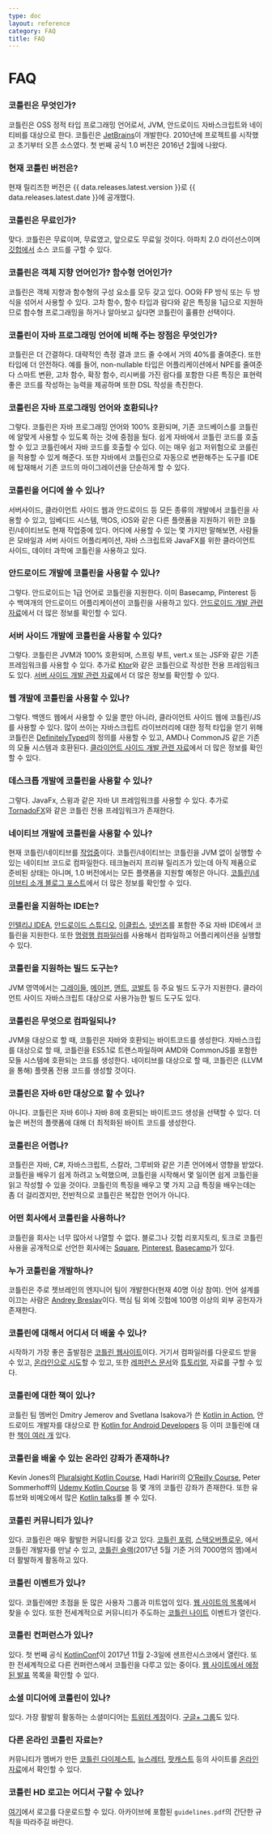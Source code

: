 ```yaml
---
type: doc
layout: reference
category: FAQ
title: FAQ
---
```


# FAQ

### 코틀린은 무엇인가?

코틀린은 OSS 정적 타입 프로그래밍 언어로서, JVM, 안드로이드 자바스크립트와 네이티비를 대상으로 한다.
코틀린은 [JetBrains](http://www.jetbrains.com)이 개발한다.
2010년에 프로젝트를 시작했고 초기부터 오픈 소스였다.
첫 번째 공식 1.0 버전은 2016년 2월에 나왔다. 

### 현재 코틀린 버전은?

현재 릴리즈한 버전은 {{ data.releases.latest.version }}로 {{ data.releases.latest.date }}에 공개했다.

### 코틀린은 무료인가?

맞다. 코틀린은 무료이며, 무료였고, 앞으로도 무료일 것이다. 아파치 2.0 라이선스이며 [깃헙에서](https://github.com/jetbrains/kotlin) 소스 코드를 구할 수 있다.

### 코틀린은 객체 지향 언어인가? 함수형 언어인가?

코틀린은 객체 지향과 함수형의 구성 요소를 모두 갖고 있다. OO와 FP 방식 또는 두 방식을 섞어서 사용할 수 있다.
고차 함수, 함수 타입과 람다와 같은 특징을 1급으로 지원하므로 함수형 프로그래밍을 하거나 알아보고 싶다면
코틀린이 훌륭한 선택이다.

### 코틀린이 자바 프로그래밍 언어에 비해 주는 장점은 무엇인가?

코틀린은 더 간결하다. 대략적인 측정 결과 코드 줄 수에서 거의 40%를 줄여준다. 또한 타입에 더 안전하다. 예를 들어, non-nullable 타입은 어플리케이션에서
NPE를 줄여준다 스마트 변환, 고차 함수, 확장 함수, 리시버를 가진 람다를 포함한 다른 특징은
표현력 좋은 코드를 작성하는 능력을 제공하며 또한 DSL 작성을 촉진한다.
 
### 코틀린은 자바 프로그래밍 언어와 호환되나?

그렇다. 코틀린은 자바 프로그래밍 언어와 100% 호환되며, 기존 코드베이스를 코틀린에 알맞게 사용할 수 있도록 하는 것에 중점을 뒀다.
쉽게 자바에서 코틀린 코드를 호출할 수 있고 코틀린에서 자바 코드를 호출할 수 있다.
이는 매우 쉽고 저위험으로 코를린을 적용할 수 있게 해준다. 또한 자바에서 코틀린으로 자동으로 변환해주는 도구를 IDE에 탑재해서 기존 코드의 마이그레이션을 단순하게 할 수 있다.

### 코틀린을 어디에 쓸 수 있나?

서버사이드, 클라이언트 사이드 웹과 안드로이드 등 모든 종류의 개발에서 코틀린을 사용할 수 있고,
임베디드 시스템, 맥OS, iOS와 같은 다른 플랫폼을 지원하기 위한
코틀린/네이티브도 현재 작업중에 있다. 어디에 사용할 수 있는 몇 가지만 말해보면,
사람들은 모바일과 서버 사이드 어플리케이션, 자바 스크립트와 JavaFX를 위한 클라이언트 사이드, 데이터 과학에 코틀린을 사용하고 있다.

### 안드로이드 개발에 코틀린을 사용할 수 있나?

그렇다. 안드로이드는 1급 언어로 코틀린을 지원한다. 이미 Basecamp, Pinterest 등 수 백여개의 안드로이드 어플리케이션이 코틀린을 사용하고 있다.
[안드로이드 개발 관련 자료](/docs/reference/android-overview.html)에서 더 많은 정보를 확인할 수 있다.

### 서버 사이드 개발에 코틀린을 사용할 수 있다?

그렇다. 코틀린은 JVM과 100% 호환되며, 스프링 부트, vert.x 또는 JSF와 같은 기존 프레임워크를 사용할 수 있다.
추가로 [Ktor](http://github.com/kotlin/ktor)와 같은 코틀린으로 작성한 전용 프레임워크도 있다.
[서버 사이드 개발 관련 자료](/docs/reference/server-overview.html)에서 더 많은 정보를 확인할 수 있다.

### 웹 개발에 코틀린을 사용할 수 있나?

그렇다. 백엔드 웹에서 사용할 수 있을 뿐만 아니라, 클라이언트 사이드 웹에 코틀린/JS를 사용할 수 있다. 
많이 쓰이는 자바스크립트 라이브러리에 대한 정적 타입을 얻기 위해 코틀린은 [DefinitelyTyped](http://definitelytyped.org)의 정의를 사용할 수 있고,
AMD나 CommonJS 같은 기존의 모듈 시스템과 호환된다.
[클라이언트 사이드 개발 관련 자료](/docs/reference/js-overview.html)에서 더 많은 정보를 확인할 수 있다.

### 데스크톱 개발에 코틀린을 사용할 수 있나?

그렇다. JavaFx, 스윙과 같은 자바 UI 프레임워크를 사용할 수 있다.
추가로 [TornadoFX](https://github.com/edvin/tornadofx)와 같은 코틀린 전용 프레임워크가 존재한다. 

### 네이티브 개발에 코틀린을 사용할 수 있나?

현재 코틀린/네이티브를 [작업중](https://blog.jetbrains.com/kotlin/tag/native/)이다. 코틀린/네이티브는 코틀린을 JVM 없이 실행할 수 있는 네이티브 코드로 컴파일한다.
테크놀러지 프리뷰 릴리즈가 있는데 아직 제품으로 준비된 상태는 아니며, 1.0 버전에서는 모든 플랫폼을 지원할 예정은 아니다.
[코틀린/네이브티 소개 블로그 포스트](https://blog.jetbrains.com/kotlin/2017/04/kotlinnative-tech-preview-kotlin-without-a-vm/)에서
더 많은 정보를 확인할 수 있다.

### 코틀린을 지원하는 IDE는?

[인텔리J IDEA](/docs/tutorials/getting-started.html), [안드로이드 스튜디오](/docs/tutorials/kotlin-android.html),
[이클립스](/docs/tutorials/getting-started-eclipse.html), [넷빈즈](http://plugins.netbeans.org/plugin/68590/kotlin)를 포함한 주요 자바 IDE에서 코틀린을 지원한다.
또한 [명령행 컴파일러](/docs/tutorials/command-line.html)를 사용해서 컴파일하고 어플리케이션을 실행할 수 있다.
  
### 코틀린을 지원하는 빌드 도구는?

JVM 영역에서는 [그레이들](/docs/reference/using-gradle.html), [메이븐](/docs/reference/using-maven.html), 
[앤트](/docs/reference/using-ant.html), [코발트](http://beust.com/kobalt/home/index.html) 등 주요 빌드 도구가 지원한다.
클라이언트 사이드 자바스크립트 대상으로 사용가능한 빌드 도구도 있다. 

### 코틀린은 무엇으로 컴파일되나?

JVM을 대상으로 할 때, 코틀린은 자바와 호환되는 바이트코드를 생성한다. 자바스크립를 대상으로 할 때, 코틀린을 ES5.1로 트랜스파일하며 AMD와 CommonJS를 포함한 모들 시스템에
호환되는 코드를 생성한다. 네이티브를 대상으로 할 때, 코틀린은 (LLVM을 통해) 플랫폼 전용 코드를 생성할 것이다.

### 코틀린은 자바 6만 대상으로 할 수 있나?

아니다. 코틀린은 자바 6이나 자바 8에 호환되는 바이트코드 생성을 선택할 수 있다. 더 높은 버전의 플랫폼에 대해 더 최적화된 바이트 코드를 생성한다.

### 코틀린은 어렵나?

코틀린은 자바, C#, 자바스크립트, 스칼라, 그루비와 같은 기존 언어에서 영향을 받았다. 코틀린을 배우기 쉽게 하려고 노력했으며,
코틀린을 시작해서 몇 일이면 쉽게 코틀린을 읽고 작성할 수 있을 것이다.
코틀린의 특징을 배우고 몇 가지 고급 특징을 배우는데는 좀 더 걸리겠지만, 전반적으로 코틀린은 복잡한 언어가 아니다.
 
### 어떤 회사에서 코틀린을 사용하나?
 
코틀린을 회사는 너무 많아서 나열할 수 없다. 블로그나 깃헙 리포지토리, 토크로 코틀린 사용을 공개적으로 선언한 회사에는
[Square](https://medium.com/square-corner-blog/square-open-source-loves-kotlin-c57c21710a17),
[Pinterest](https://www.youtube.com/watch?v=mDpnc45WwlI),
[Basecamp](https://m.signalvnoise.com/how-we-made-basecamp-3s-android-app-100-kotlin-35e4e1c0ef12)가 있다.
 
### 누가 코틀린을 개발하나?

코틀린은 주로 젯브레인의 엔지니어 팀이 개발한다(현재 40명 이상 참여). 언어 설계를 이끄는 사람은 [Andrey Breslav](https://twitter.com/abreslav)이다.
핵심 팀 외에 깃헙에 100명 이상의 외부 공헌자가 존재한다. 

### 코틀린에 대해서 어디서 더 배울 수 있나?

시작하기 가장 좋은 출발점은 [코틀린 웹사이트](https://kotlinlang.org)이다. 거기서 컴파일러를 다운로드 받을 수 있고,
[온라인으로 시도](https://try.kotlinlang.org)할 수 있고, 또한 [레퍼런스 문서](/docs/reference/index.html)와
[튜토리얼](/docs/tutorials/index.html), 자료를 구할 수 있다.

### 코틀린에 대한 책이 있나?

코틀린 팀 멤버인 Dmitry Jemerov and Svetlana Isakova가 쓴 [Kotlin in Action](https://www.manning.com/books/kotlin-in-action),
안드로이드 개발자를 대상으로 한 [Kotlin for Android Developers](https://leanpub.com/kotlin-for-android-developers) 등
이미 코틀린에 대한 [책이 여러 개](/docs/books.html) 있다.  

### 코틀린을 배울 수 있는 온라인 강좌가 존재하나?

Kevin Jones의 [Pluralsight Kotlin Course](https://www.pluralsight.com/courses/kotlin-getting-started),
Hadi Hariri의 [O’Reilly Course](http://shop.oreilly.com/product/0636920052982.do),
Peter Sommerhoff의 [Udemy Kotlin Course](http://petersommerhoff.com/dev/kotlin/kotlin-beginner-tutorial/) 등
몇 개의 코틀린 강좌가 존재한다. 
또한 유튜브와 비메오에서 많은 [Kotlin talks](http://kotlinlang.org/community/talks.html)를 볼 수 있다. 

### 코틀린 커뮤니티가 있나?

있다. 코틀린은 매우 활발한 커뮤니티를 갖고 있다. [코틀린 포럼](http://discuss.kotlinlang.org), [스택오버플로우](http://stackoverflow.com/questions/tagged/kotlin),
에서 코틀린 개발자를 만날 수 있고, [코틀린 슬랙](http://slack.kotlinlang.org)(2017년 5월 기준 거의 7000명의 멤)에서 더 활발하게 활동하고 있다.

### 코틀린 이벤트가 있나?

있다. 코틀린에만 초점을 둔 많은 사용자 그룹과 미트업이 있다. [웹 사이트의 목록](/community/user-groups.html)에서 찾을 수 있다.
또한 전세계적으로 커뮤니티가 주도하는 [코틀린 나이트](/community/kotlin-nights.html) 이벤트가 열린다.

### 코틀린 컨퍼런스가 있나?

있다. 첫 번째 공식 [KotlinConf](https://kotlinconf.com)이 2017년 11월 2-3일에 샌프란시스코에서 열린다.
또한 전세계적으로 다른 컨퍼런스에서 코틀린을 다루고 있는 중이다.
[웹 사이트에서 에정된 발표](/community/talks.html?time=upcoming) 목록을 확인할 수 있다.

### 소셜 미디어에 코틀린이 있나?

있다. 가장 활발히 활동하는 소셜미디어는 [트위터 계정](https://twitter.com/kotlin)이다.
[구글+ 그룹](https://plus.google.com/communities/104597899765146112928)도 있다. 

### 다른 온라인 코틀린 자료는?

커뮤니티가 멤버가 만든 [코틀린 다이제스트](https://kotlin.link),
[뉴스레터](http://www.kotlinweekly.net), [팟캐스트](https://talkingkotlin.com) 등의 사이트를
[온라인 자료](https://kotlinlang.org/community/)에서 확인할 수 있다.

### 코틀린 HD 로고는 어디서 구할 수 있나?

[여기](https://resources.jetbrains.com/storage/products/kotlin/docs/kotlin_logos.zip)에서 로고를 다운로드할 수 있다.
아카이브에 포함된 `guidelines.pdf`의 간단한 규칙을 따라주길 바란다.
